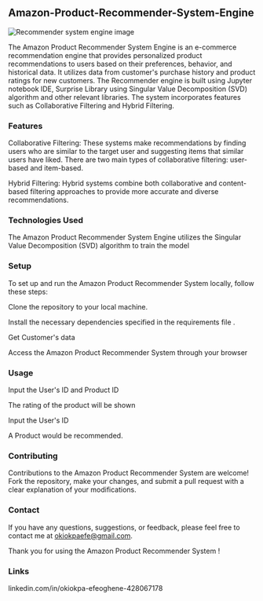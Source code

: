 ## Amazon-Product-Recommender-System-Engine

![Recommender system engine image](https://github.com/Okiokpa-eunice/Amazon-Product-Recommender-System-Engine/assets/115550245/bf6eb973-244b-4b50-8d56-769a367f06f9)

The Amazon Product Recommender System Engine is an e-commerce recommendation engine that provides personalized product recommendations to users based on their preferences, behavior, and historical data. It utilizes data from customer's purchase history and product ratings for new customers. The Recommender engine is built using Jupyter notebook IDE, Surprise Library using  Singular Value Decomposition (SVD) algorithm and other relevant libraries. The system incorporates features such as Collaborative Filtering and Hybrid Filtering.

### Features

Collaborative Filtering: These systems make recommendations by finding users who are similar to the target user and suggesting items that similar users have liked. There are two main types of collaborative filtering: user-based and item-based.

Hybrid Filtering: Hybrid systems combine both collaborative and content-based filtering approaches to provide more accurate and diverse recommendations.

### Technologies Used

The Amazon Product Recommender System Engine utilizes the Singular Value Decomposition (SVD) algorithm to train the model

### Setup

To set up and run the Amazon Product Recommender System locally, follow these steps:

Clone the repository to your local machine.

Install the necessary dependencies specified in the requirements file .

Get Customer's data

Access the Amazon Product Recommender System through your browser

### Usage

Input the User's ID and Product ID

The rating of the product will be shown

Input the User's ID

A Product would be recommended.

### Contributing

Contributions to the Amazon Product Recommender System are welcome! Fork the repository, make your changes, and submit a pull request with a clear explanation of your modifications.

### Contact

If you have any questions, suggestions, or feedback, please feel free to contact me at okiokpaefe@gmail.com.

Thank you for using the Amazon Product Recommender System !

### Links

linkedin.com/in/okiokpa-efeoghene-428067178
